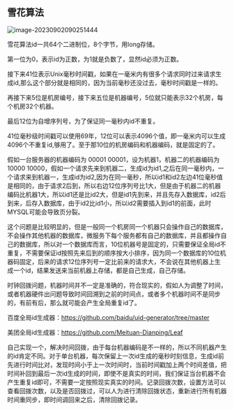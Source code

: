 ## 雪花算法

![image-20230902090251444](C:\Users\35803\AppData\Roaming\Typora\typora-user-images\image-20230902090251444.png)

雪花算法id一共64个二进制位，8个字节，用long存储。

第一位为0，表示id为正数，为1就是负数了，显然id必须为正数。

接下来41位表示Unix毫秒时间戳，如果在一毫米内有很多个请求同时过来请求生成id,那么这个部分就是相同的，因为当前毫秒还没过去，毫秒时间戳是一样的。

再接下来5位是机房编号，接下来五位是机器编号，5位就只能表示32个机房，每个机房32个机器。

最后12位为自增序列号，为了保证同一毫秒内id不重复。

41位毫秒级时间戳可以使用69年，12位可以表示4096个值，即一毫米内可以生成4096个不重复id,够用了。至于那10位的机房编码和机器编码，就是固定的了。

假如一台服务器的机器编码为 00001 00001，设为机器1，机器二的机器编码为 10000 10000，假如一个请求先来到机器二，生成id为id1,之后在同一毫秒内，一个请求来到机器一，生成id为id2,因为在同一毫秒，所以id1和id2左边41位毫秒值是相同的，由于请求2后到，所以右边12位序列号比1大，但是由于机器二的机器编码比机器1大，所以id1还是比id2大，但是id1先到来，并且先存入数据库，id2后到来，后存入数据库，由于id2比id1小，所以id2需要插入到id1的前面，此时MYSQL可能会导致页分裂。

这个问题是比较明显的，但是一般同一个机房同一个机器只会操作自己的数据库，不会操作其他机器的数据库，微服务下每个服务都有自己的数据库，并且都操作自己的数据库，所以对一个数据库而言，10位机器号是固定的，只需要保证全局id不重复，不需要保证id按照先来后到的顺序按大小排序，因为同一个数据库的10位机器码固定，后来的请求12位序列号一定比前来的请求大，不会说在其他机器上生成一个id，结果发送来当前机器上存储，都是自己生成，自己存储。

时钟回拨问题，机器时间并不一定是准确的，符合现实的，假如人为调整了时间，或者机器硬件出问题导致时间回溯到之前的时间点，或者多个机器时间不是同步的，有前有后，那么就可能会产生全局重复id了。

百度全局id生成器：https://github.com/baidu/uid-generator/tree/master

美团全局id生成器：https://github.com/Meituan-Dianping/Leaf

自己实现一个，解决时间回拨，由于每台机器编码是不一样的，所以不同机器产生的id肯定不同。对于单台机器，每次保留上一次id生成的毫秒时刻信息，生成id前先进行时间比对，发现时间小于上一次时间时，当前时间戳加上两个时间差值，把时间补回到最后一次id生成的时间，即使不是真实的时间，我们保证当台机器不会产生重复id即可，不需要一定按照现实真实的时间。记录回拨次数，设置方法可以查看回拨次数，以及是否回拨过，可以人为进行清除回拨状态，重新进行所有机器时间重同步，即时间调回来之后，清除回拨记录。
